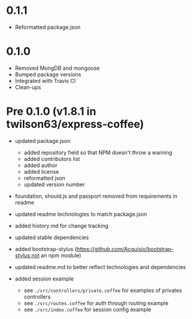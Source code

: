 # 0.1.1
- Reformatted package.json

# 0.1.0
- Removed MongDB and mongoose
- Bumped package versions
- Integrated with Travis CI
- Clean-ups

# Pre 0.1.0 (v1.8.1 in twilson63/express-coffee)

- updated package.json
	- added repository field so that NPM doesn't throw a warning
	- added contributors list
	- added author
	- added license
	- reformatted json
	- updated version number
- foundation, should.js and passport removed from requirements in readme
- updated readme technologies to match package.json

- added history.md for change tracking
- updated stable dependencies
- added bootstrap-stylus (https://github.com/Acquisio/bootstrap-stylus,not an npm module)
- updated readme.md to better reflect technologies and dependencies
- added session example
	- see `./src/controllers/private.coffee` for examples of privates controllers
	- see `./src/routes.coffee` for auth through routing example
	- see `./src/index.coffee` for session config example
